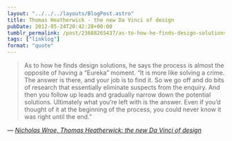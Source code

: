 ```yaml
---
layout: "../../../layouts/BlogPost.astro"
title: Thomas Heatherwick - the new Da Vinci of design
pubDate: 2012-05-24T20:42:28+00:00
tumblr_permalink: /post/23688265437/as-to-how-he-finds-design-solutions-he-says-the
tags: ["linklog"]
format: "quote"
---
```


> As to how he finds design solutions, he says the process is almost the opposite of having a &ldquo;Eureka&rdquo; moment. &ldquo;It is more like solving a crime. The answer is there, and your job is to find it. So we go off and do bits of research that essentially eliminate suspects from the enquiry. And then you follow up leads and gradually narrow down the potential solutions. Ultimately what you&rsquo;re left with is the answer. Even if you&rsquo;d thought of it at the beginning of the process, you could never know it was right until the end.&rdquo;

— <cite>[Nicholas Wroe, _Thomas Heatherwick: the new Da Vinci of design_](http://www.guardian.co.uk/artanddesign/2012/may/18/thomas-heatherwick-da-vinci-design)</cite>
